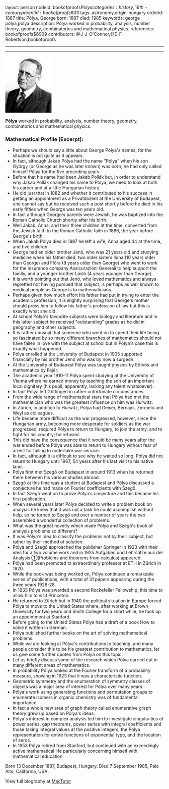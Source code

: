layout: person
nodeid: bookofproofs$Polya
categories: history,19th-century
parentid: bookofproofs$603
tags: astronomy,origin-hungary
orderid: 1887
title: Pólya, George
born: 1887
died: 1985
keywords: george pólya,pólya
description: Pólya worked in probability, analysis, number theory, geometry, combinatorics and mathematical physics.
references: bookofproofs$6909
contributors: @J-J-O'Connor,@E-F-Robertson,bookofproofs

---



---

![Polya.jpg](https://github.com/bookofproofs/bookofproofs.github.io/blob/main/_sources/_assets/images/portraits/Polya.jpg?raw=true)

**Pólya** worked in probability, analysis, number theory, geometry, combinatorics and mathematical physics.

### Mathematical Profile (Excerpt):
* Perhaps we should say a little about George Pólya's names, for the situation is not quite as it appears.
* In fact, although Jakab Pólya had the name "Pólya" when his son György (or George as he was later known) was born, he had only called himself Pólya for the five preceding years.
* Before that his name had been Jakab Pollák but, in order to understand why Jakab Pollák changed his name to Pólya, we need to look at both his career and at a little Hungarian history.
* He did just that in 1882 and whether it contributed to his success in getting an appointment as a Privatdozent at the University of Budapest, one cannot say but he received such a post shortly before he died in his early fifties when George was ten years old.
* In fact although George's parents were Jewish, he was baptized into the Roman Catholic Church shortly after his birth.
* Well Jakab, Anna, and their three children at the time, converted from the Jewish faith to the Roman Catholic faith in 1886, the year before George's birth.
* When Jakab Pólya died in 1897 he left a wife, Anna aged 44 at the time, and five children.
* George had an older brother Jenö, who was 21 years old and studying medicine when his father died, two older sisters Ilona (10 years older than George) and Flóra (8 years older than George) who went to work for the insurance company Assicurazioni Generali to help support the family, and a younger brother Lásló (4 years younger than George).
* It is worth pointing out that Jenö, who loved mathematics and always regretted not having pursued that subject, is perhaps as well known to medical people as George is to mathematicians.
* Perhaps given how much effort his father had put in trying to enter the academic profession, it is slightly surprising that George's mother should press him to follow his father's profession of law but this is exactly what she did.
* At school Pólya's favourite subjects were biology and literature and in this latter subject he received "outstanding" grades as he did in geography and other subjects.
* It is rather unusual that someone who went on to spend their life being so fascinated by so many different branches of mathematics should not have fallen in love with the subject at school but in Pólya's case this is exactly what happened.
* Pólya enrolled at the University of Budapest in 1905 supported financially by his brother Jenö who was by now a surgeon.
* At the University of Budapest Pólya was taught physics by Eötvös and mathematics by Fejér.
* The academic year 1910-11 Pólya spent studying at the University of Vienna where he earned money by teaching the son of an important local dignitary (his pupil, apparently, lacking any talent whatsoever).
* In fact Pólya left Göttingen in rather unfortunate circumstances.
* From the wide range of mathematical stars that Pólya had met the mathematician who was the greatest influence on him was Hurwitz.
* In Zürich, in addition to Hurwitz, Pólya had Geiser, Bernays, Zermelo and Weyl as colleagues.
* Life became more difficult as the war progressed, however, since the Hungarian army, becoming more desperate for soldiers as the war progressed, required Pólya to return to Hungary, to join the army, and to fight for his country; he refused.
* This did have the consequence that it would be many years after the war ended before Pólya was able to return to Hungary without fear of arrest for failing to undertake war service.
* In fact, although it is difficult to see why he waited so long, Pólya did not return to Hungary until 1967, 54 years after his last visit to his native land.
* Pólya first met Szegő on Budapest in around 1913 when he returned there between his various studies abroad.
* Szegő at this time was a student at Budapest and Pólya discussed a conjecture he had made on Fourier coefficients with Szegő.
* In fact Szegő went on to prove Pólya's conjecture and this became his first publication.
* When several years later Pólya decided to write a problem book on analysis he knew that it was not a task he could accomplish without help, so he turned to Szegő and over a number of years the two assembled a wonderful collection of problems.
* What was the great novelty which made Pólya and Szegő's book of analysis problems so different?
* It was Pólya's idea to classify the problems not by their subject, but rather by their method of solution.
* Pólya and Szegő approached the publisher Springer in 1923 with their idea for a two volume work and in 1925 Aufgaben und Lehrsätze aus der Analysis Ⓣ(Problems and theorems from calculus) appeared.
* Pólya had been promoted to extraordinary professor at ETH in Zürich in 1920.
* While the book was being worked on, Pólya continued a remarkable series of publications, with a total of 31 papers appearing during the three years 1926-28.
* In 1933 Pólya was awarded a second Rockefeller Fellowship, this time to allow him to visit Princeton.
* He returned to Zürich but in 1940 the political situation in Europe forced Pólya to move to the United States where, after working at Brown University for two years and Smith College for a short while, he took up an appointment at Stanford.
* Before going to the United States Pólya had a draft of a book How to solve it written in German.
* Pólya published further books on the art of solving mathematical problems.
* While we are looking at Pólya's contributions to teaching, and many people consider this to be his greatest contribution to mathematics, let us give some further quotes from Pólya on this topic.
* Let us briefly discuss some of the research which Pólya carried out in many different areas of mathematics.
* In probability Pólya looked at the Fourier transform of a probability measure, showing in 1923 that it was a characteristic function.
* Geometric symmetry and the enumeration of symmetry classes of objects was a major area of interest for Pólya over many years.
* Pólya's work using generating functions and permutation groups to enumerate isomers in organic chemistry was of fundamental importance.
* In fact a whole new area of graph theory called enumerative graph theory grew up based on Pólya's ideas.
* Pólya's interest in complex analysis led him to investigate singularities of power series, gap theorems, power series with integral coefficients and those taking integral values at the positive integers, the Pólya representation for entire functions of exponential type, and the location of zeros.
* In 1953 Pólya retired from Stanford, but continued with an exceedingly active mathematical life particularly concerning himself with mathematical education.

Born 13 December 1887, Budapest, Hungary. Died 7 September 1985, Palo Alto, California, USA.

View full biography at [MacTutor](https://mathshistory.st-andrews.ac.uk/Biographies/Polya/)
